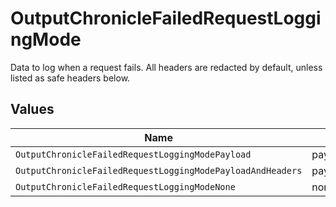 # OutputChronicleFailedRequestLoggingMode

Data to log when a request fails. All headers are redacted by default, unless listed as safe headers below.


## Values

| Name                                                       | Value                                                      |
| ---------------------------------------------------------- | ---------------------------------------------------------- |
| `OutputChronicleFailedRequestLoggingModePayload`           | payload                                                    |
| `OutputChronicleFailedRequestLoggingModePayloadAndHeaders` | payloadAndHeaders                                          |
| `OutputChronicleFailedRequestLoggingModeNone`              | none                                                       |